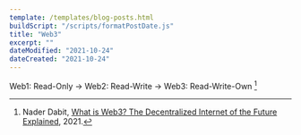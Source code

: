 ```yaml
---
template: /templates/blog-posts.html
buildScript: "/scripts/formatPostDate.js"
title: "Web3"
excerpt: ""
dateModified: "2021-10-24"
dateCreated: "2021-10-24"
---
```


Web1: Read-Only
→ Web2: Read-Write
→ Web3: Read-Write-Own
[^1]

[^1]: Nader Dabit, [What is Web3? The Decentralized Internet of the Future Explained](https://www.freecodecamp.org/news/what-is-web3/), 2021.
